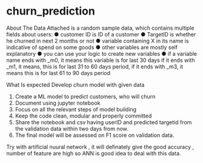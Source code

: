 # churn_prediction
About The Data
Attached is a random sample data, which contains multiple fields about users:
● customer ID is ID of a customer
● TargetID is whether he churned in next 2 months or not
● variable containing X in its name is indicative of spend on some goods
● other variables are mostly self explanatory
● you can use your logic to create new variables
● if a variable name ends with _m0, it means this variable is for last 30 days if it ends with
_m1, it means, this is for last 31 to 60 days period, if it ends with _m3, it means this is for
last 61 to 90 days period

What Is expected
Develop churn model with given data
1. Create a ML model to predict customers, who will churn
2. Document using jupyter notebook
3. Focus on all the relevant steps of model building
4. Keep the code clean, modular and properly committed
5. Share the notebook and csv having userID and predicted targetid from the validation data
within two days from now.
6. The final model will be assessed on F1 score on validation data.






Try with artificial nuural network , it will definately give the good accuracy , number of feature are high so ANN is good idea to deal with this data.
